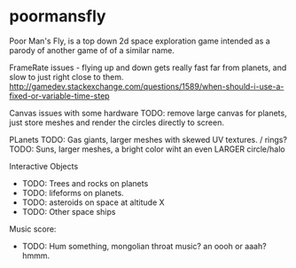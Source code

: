# poormansfly

Poor Man's Fly, is a top down 2d space exploration game intended as a parody of another game of of a similar name.


FrameRate issues - flying up and down gets really fast far from planets, and slow to just right close to them.
http://gamedev.stackexchange.com/questions/1589/when-should-i-use-a-fixed-or-variable-time-step

Canvas issues with some hardware
TODO: remove large canvas for planets, just store meshes and render the circles directly to screen.

PLanets
TODO: Gas giants, larger meshes with skewed UV textures. / rings?
TODO: Suns, larger meshes, a bright color wiht an even LARGER circle/halo

Interactive Objects
- TODO: Trees and rocks on planets
- TODO: lifeforms on planets.
- TODO: asteroids on space at altitude X
- TODO: Other space ships

Music score:
- TODO: Hum something, mongolian throat music? an oooh or aaah? hmmm.
